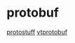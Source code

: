 # protobuf

[protostuff](https://github.com/protostuff/protostuff)
[vtprotobuf](https://github.com/planetscale/vtprotobuf)
